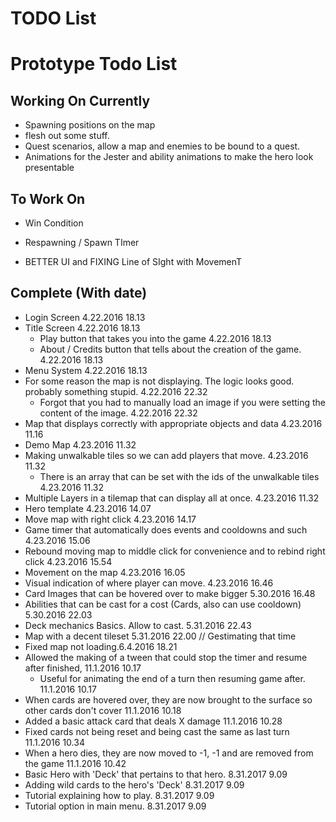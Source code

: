 TODO List
============
# Prototype Todo List
## Working On Currently
- Spawning positions on the map
- flesh out some stuff.
- Quest scenarios, allow a map and enemies to be bound to a quest.
- Animations for the Jester and ability animations to make the hero look presentable

## To Work On
- Win Condition
- Respawning / Spawn TImer

- BETTER UI and FIXING Line of SIght with MovemenT

## Complete (With date)
- Login Screen 4.22.2016 18.13
- Title Screen 4.22.2016 18.13
    - Play button that takes you into the game 4.22.2016 18.13
    - About / Credits button that tells about the creation of the game. 4.22.2016 18.13
- Menu System 4.22.2016 18.13
- For some reason the map is not displaying. The logic looks good. probably something stupid. 4.22.2016 22.32
    - Forgot that you had to manually load an image if you were setting the content of the image. 4.22.2016 22.32
- Map that displays correctly with appropriate objects and data 4.23.2016 11.16
- Demo Map 4.23.2016 11.32
- Making unwalkable tiles so we can add players that move. 4.23.2016 11.32
    - There is an array that can be set with the ids of the unwalkable tiles 4.23.2016 11.32
- Multiple Layers in a tilemap that can display all at once. 4.23.2016 11.32
- Hero template 4.23.2016 14.07
- Move map with right click 4.23.2016 14.17
- Game timer that automatically does events and cooldowns and such 4.23.2016 15.06
- Rebound moving map to middle click for convenience and to rebind right click 4.23.2016 15.54
- Movement on the map 4.23.2016 16.05
- Visual indication of where player can move. 4.23.2016 16.46
- Card Images that can be hovered over to make bigger 5.30.2016 16.48
- Abilities that can be cast for a cost (Cards, also can use cooldown) 5.30.2016 22.03
- Deck mechanics Basics. Allow to cast. 5.31.2016 22.43
- Map with a decent tileset 5.31.2016 22.00 // Gestimating that time
- Fixed map not loading.6.4.2016 18.21
- Allowed the making of a tween that could stop the timer and resume after finished, 11.1.2016 10.17
    - Useful for animating the end of a turn then resuming game after. 11.1.2016 10.17
- When cards are hovered over, they are now brought to the surface so other cards don't cover 11.1.2016 10.18
- Added a basic attack card that deals X damage 11.1.2016 10.28
- Fixed cards not being reset and being cast the same as last turn 11.1.2016 10.34
- When a hero dies, they are now moved to -1, -1 and are removed from the game 11.1.2016 10.42
- Basic Hero with 'Deck' that pertains to that hero. 8.31.2017 9.09
- Adding wild cards to the hero's 'Deck' 8.31.2017 9.09
- Tutorial explaining how to play. 8.31.2017 9.09
- Tutorial option in main menu. 8.31.2017 9.09
